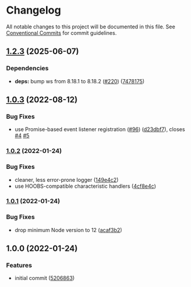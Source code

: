 # Changelog

All notable changes to this project will be documented in this file. See
[Conventional Commits](https://conventionalcommits.org) for commit guidelines.

## [1.2.3](https://github.com/rahuliyer95/homebridge-smartrent/compare/v1.2.2...v1.2.3) (2025-06-07)

### Dependencies

* **deps:** bump ws from 8.18.1 to 8.18.2 ([#220](https://github.com/rahuliyer95/homebridge-smartrent/issues/220)) ([7478175](https://github.com/rahuliyer95/homebridge-smartrent/commit/7478175c1369eef77ec475c96df41dce366df0fd))

## [1.0.3](https://github.com/Burry/homebridge-smartrent/compare/v1.0.2...v1.0.3) (2022-08-12)


### Bug Fixes

* use Promise-based event listener registration ([#96](https://github.com/Burry/homebridge-smartrent/issues/96)) ([d23dbf7](https://github.com/Burry/homebridge-smartrent/commit/d23dbf7e276e82d49b11d2f62690f0ac26b33c7a)), closes [#4](https://github.com/Burry/homebridge-smartrent/issues/4) [#5](https://github.com/Burry/homebridge-smartrent/issues/5)

### [1.0.2](https://github.com/Burry/homebridge-smartrent/compare/v1.0.1...v1.0.2) (2022-01-24)


### Bug Fixes

* cleaner, less error-prone logger ([149e4c2](https://github.com/Burry/homebridge-smartrent/commit/149e4c27654b6935b37342b41f5ebf0804d5cc7b))
* use HOOBS-compatible characteristic handlers ([4cf8e4c](https://github.com/Burry/homebridge-smartrent/commit/4cf8e4cff8a9b877e5696db1ad03792a92445610))

### [1.0.1](https://github.com/Burry/homebridge-smartrent/compare/v1.0.0...v1.0.1) (2022-01-24)


### Bug Fixes

* drop minimum Node version to 12 ([acaf3b2](https://github.com/Burry/homebridge-smartrent/commit/acaf3b2445a1b1a31c168186eaa385e4f53c8683))

## 1.0.0 (2022-01-24)


### Features

* initial commit ([5206863](https://github.com/Burry/homebridge-smartrent/commit/5206863e35c5297cf052de7388a029979b3a24ac))
